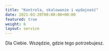 ```yaml
---
title: "Kontrola, skalowanie i wydajność"
date: 2021-03-20T00:00:00+00:00
featured: true
weight: 6
layout: service
---
```


Dla Ciebie. Wszędzie, gdzie tego potrzebujesz.
